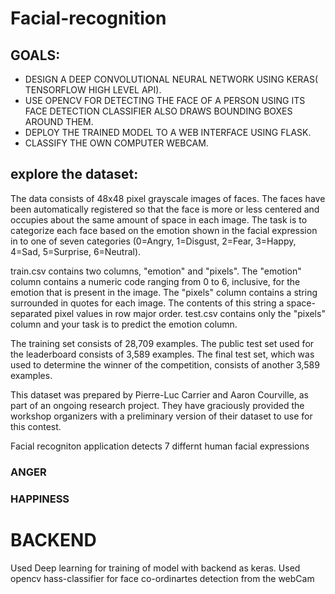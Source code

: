 # Facial-recognition

## GOALS:

* DESIGN A DEEP CONVOLUTIONAL NEURAL NETWORK USING KERAS( TENSORFLOW HIGH LEVEL API).
* USE OPENCV FOR DETECTING THE FACE OF A PERSON USING ITS FACE DETECTION CLASSIFIER ALSO DRAWS BOUNDING BOXES AROUND THEM.
* DEPLOY THE TRAINED MODEL TO A WEB INTERFACE USING FLASK.
* CLASSIFY THE OWN COMPUTER WEBCAM.

## explore the dataset:

The data consists of 48x48 pixel grayscale images of faces. The faces have been automatically registered so that the face is more or less centered and occupies about the same amount of space in each image. The task is to categorize each face based on the emotion shown in the facial expression in to one of seven categories (0=Angry, 1=Disgust, 2=Fear, 3=Happy, 4=Sad, 5=Surprise, 6=Neutral).

train.csv contains two columns, "emotion" and "pixels". The "emotion" column contains a numeric code ranging from 0 to 6, inclusive, for the emotion that is present in the image. The "pixels" column contains a string surrounded in quotes for each image. The contents of this string a space-separated pixel values in row major order. test.csv contains only the "pixels" column and your task is to predict the emotion column.

The training set consists of 28,709 examples. The public test set used for the leaderboard consists of 3,589 examples. The final test set, which was used to determine the winner of the competition, consists of another 3,589 examples.

This dataset was prepared by Pierre-Luc Carrier and Aaron Courville, as part of an ongoing research project. They have graciously provided the workshop organizers with a preliminary version of their dataset to use for this contest.


Facial recogniton application detects 7 differnt human facial expressions
### ANGER
### HAPPINESS


# BACKEND
Used Deep learning for training of model with backend as keras.
Used opencv hass-classifier for face co-ordinartes detection from the webCam 

